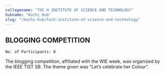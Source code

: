 ```yaml
---
collegename: "TOC H INSTITUTE OF SCIENCE AND TECHNOLOGY"
hubname: "Kochi Hub"
slug: "/kochi-hub/toch-institute-of-science-and-technology"
---
```



## BLOGGING COMPETITION 

```No. of Participants: 8```


The blogging competition, affiliated with the WIE week, was organized by the IEEE TIST SB .The theme given was “Let’s celebrate her Colour”.  
